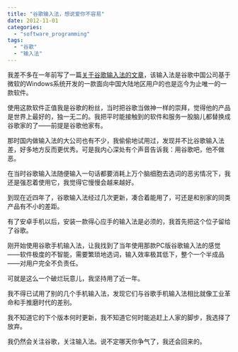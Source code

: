 ```yaml
---
title: "谷歌输入法，想说爱你不容易"
date: 2012-11-01
categories: 
  - "software_programming"
tags: 
  - "谷歌"
  - "输入法"
---
```


我差不多在一年前写了一篇[关于谷歌输入法的文章](http://www.jfsay.com/archives/399.html)，该输入法是谷歌中国公司基于微软的Windows系统开发的一款面向中国大陆地区用户的也是迄今为止唯一的一款软件。

使用这款软件正值我是谷歌的粉丝，当时把谷歌当做神一样的崇拜，觉得他的产品是世界上最好的，独一无二的。我把平时能接触到的软件和服务一股脑儿都替换成谷歌家的了——前提是谷歌他家有。

那时国内做输入法的大公司也有不少，我偷偷地试用过，发现并不比谷歌输入法差，好多地方反而更优秀。可是我内心深处有个声音告诉我：用谷歌吧，他不做恶。

在当时谷歌输入法随便输入一句话都要消耗上万个脑细胞去选词的恶劣情况下，我还是强忍着使用它，我觉得它慢慢会越来越好。

到现在近四年了，谷歌输入法经过几次更新，凑合着能用了，可还是和别家的同类产品有不小的差距。

有了安卓手机以后，安装一款得心应手的输入法是必须的，我首先把这个位子留给了谷歌。

刚开始使用谷歌手机输入法，让我找到了当年使用那款PC版谷歌输入法的感觉——软件极度的不智能，需要繁琐地选词，输入效率极其低下，整个一个半成品——对用户完全不负责任。

可就是这么一个破烂玩意儿，我坚持用了近一年。

我不得已试用了别的几个手机输入法，发现它们与谷歌手机输入法相比就像工业革命和手推磨时代的差别。

我不知道它的下个版本何时更新，我不知道它何时能追赶上人家的脚步，我选择了放弃。

我仍然会关注谷歌，关注输入法。说不定哪天你争气了，我还会回来的。
